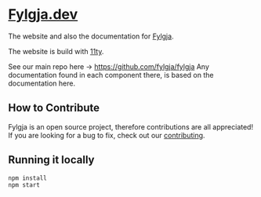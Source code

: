 # [Fylgja.dev](https://fylgja.dev)

The website and also the documentation for [Fylgja](https://fylgja.dev).

The website is build with [11ty](https://www.11ty.dev/).

See our main repo here -> https://github.com/fylgja/fylgja
Any documentation found in each component there, is based on the documentation here.

## How to Contribute

Fylgja is an open source project, therefore contributions are all appreciated!
If you are looking for a bug to fix, check out our [contributing](./.github/contributing.md).

## Running it locally

```bash
npm install
npm start
```
